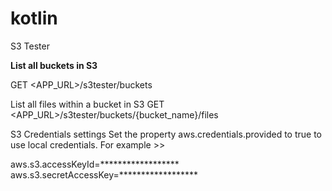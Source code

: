 # kotlin

S3 Tester

**List all buckets in S3**

GET <APP_URL>/s3tester/buckets

List all files within a bucket in S3
GET <APP_URL>/s3tester/buckets/{bucket_name}/files


S3 Credentials settings
Set the property aws.credentials.provided to true to use local credentials. For example >>

aws.s3.accessKeyId=******************
aws.s3.secretAccessKey=******************